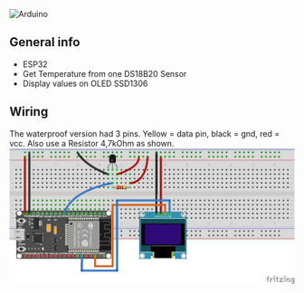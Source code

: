 ![Arduino](https://img.shields.io/badge/Arduino-00979D?style=for-the-badge&logo=Arduino&logoColor=white)

## General info 

* ESP32
* Get Temperature from one DS18B20 Sensor
* Display values on OLED SSD1306

## Wiring
The waterproof version had 3 pins. Yellow = data pin, black = gnd, red = vcc. Also use a Resistor 4,7kOhm as shown.
![Wiring](https://github.com/pixelEDI/Sensors/blob/b4e74a2f1104e343e55d7a5ec2e3bc1baddad1a2/03_DS18B20/01_DS18B20%20-%20wiring.jpg)
